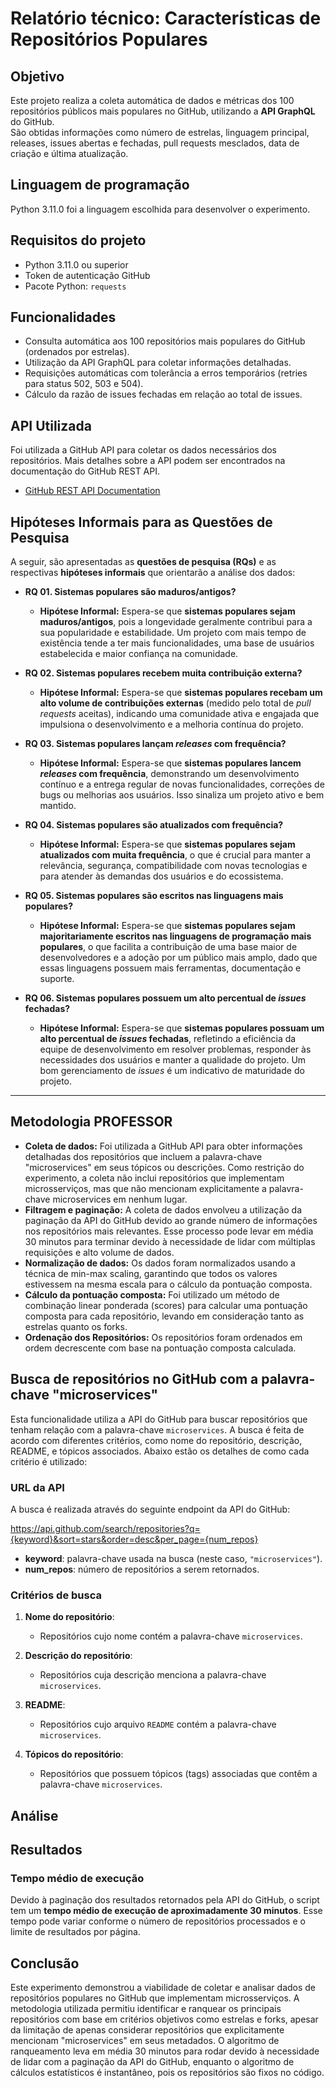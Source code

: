 # Relatório técnico: Características de Repositórios Populares

## Objetivo
Este projeto realiza a coleta automática de dados e métricas dos 100 repositórios públicos mais populares no GitHub, utilizando a **API GraphQL** do GitHub.  
São obtidas informações como número de estrelas, linguagem principal, releases, issues abertas e fechadas, pull requests mesclados, data de criação e última atualização.

## Linguagem de programação
Python 3.11.0 foi a linguagem escolhida para desenvolver o experimento.

## Requisitos do projeto

- Python 3.11.0 ou superior
- Token de autenticação GitHub
- Pacote Python: `requests`


## Funcionalidades

- Consulta automática aos 100 repositórios mais populares do GitHub (ordenados por estrelas).
- Utilização da API GraphQL para coletar informações detalhadas.
- Requisições automáticas com tolerância a erros temporários (retries para status 502, 503 e 504).
- Cálculo da razão de issues fechadas em relação ao total de issues.

## API Utilizada
Foi utilizada a GitHub API para coletar os dados necessários dos repositórios. Mais detalhes sobre a API podem ser encontrados na documentação do GitHub REST API.
- [GitHub REST API Documentation](https://docs.github.com/pt/rest?apiVersion=2022-11-28)


## Hipóteses Informais para as Questões de Pesquisa

A seguir, são apresentadas as **questões de pesquisa (RQs)** e as respectivas **hipóteses informais** que orientarão a análise dos dados:

- **RQ 01. Sistemas populares são maduros/antigos?**  
  - **Hipótese Informal:** Espera-se que **sistemas populares sejam maduros/antigos**, pois a longevidade geralmente contribui para a sua popularidade e estabilidade. Um projeto com mais tempo de existência tende a ter mais funcionalidades, uma base de usuários estabelecida e maior confiança na comunidade.

- **RQ 02. Sistemas populares recebem muita contribuição externa?**  
  - **Hipótese Informal:** Espera-se que **sistemas populares recebam um alto volume de contribuições externas** (medido pelo total de *pull requests* aceitas), indicando uma comunidade ativa e engajada que impulsiona o desenvolvimento e a melhoria contínua do projeto.

- **RQ 03. Sistemas populares lançam *releases* com frequência?**  
  - **Hipótese Informal:** Espera-se que **sistemas populares lancem *releases* com frequência**, demonstrando um desenvolvimento contínuo e a entrega regular de novas funcionalidades, correções de bugs ou melhorias aos usuários. Isso sinaliza um projeto ativo e bem mantido.

- **RQ 04. Sistemas populares são atualizados com frequência?**  
  - **Hipótese Informal:** Espera-se que **sistemas populares sejam atualizados com muita frequência**, o que é crucial para manter a relevância, segurança, compatibilidade com novas tecnologias e para atender às demandas dos usuários e do ecossistema.

- **RQ 05. Sistemas populares são escritos nas linguagens mais populares?**  
  - **Hipótese Informal:** Espera-se que **sistemas populares sejam majoritariamente escritos nas linguagens de programação mais populares**, o que facilita a contribuição de uma base maior de desenvolvedores e a adoção por um público mais amplo, dado que essas linguagens possuem mais ferramentas, documentação e suporte.

- **RQ 06. Sistemas populares possuem um alto percentual de *issues* fechadas?**  
  - **Hipótese Informal:** Espera-se que **sistemas populares possuam um alto percentual de *issues* fechadas**, refletindo a eficiência da equipe de desenvolvimento em resolver problemas, responder às necessidades dos usuários e manter a qualidade do projeto. Um bom gerenciamento de *issues* é um indicativo de maturidade do projeto.

---
## Metodologia PROFESSOR
- **Coleta de dados:** Foi utilizada a GitHub API para obter informações detalhadas dos repositórios que incluem a palavra-chave "microservices" em seus tópicos ou descrições. Como restrição do experimento, a coleta não inclui repositórios que implementam microsserviços, mas que não mencionam explicitamente a palavra-chave microservices em nenhum lugar.
- **Filtragem e paginação:** A coleta de dados envolveu a utilização da paginação da API do GitHub devido ao grande número de informações nos repositórios mais relevantes. Esse processo pode levar em média 30 minutos para terminar devido à necessidade de lidar com múltiplas requisições e alto volume de dados.
- **Normalização de dados:** Os dados foram normalizados usando a técnica de min-max scaling, garantindo que todos os valores estivessem na mesma escala para o cálculo da pontuação composta.
- **Cálculo da pontuação composta:** Foi utilizado um método de combinação linear ponderada (scores) para calcular uma pontuação composta para cada repositório, levando em consideração tanto as estrelas quanto os forks.
- **Ordenação dos Repositórios:** Os repositórios foram ordenados em ordem decrescente com base na pontuação composta calculada.

## Busca de repositórios no GitHub com a palavra-chave "microservices"

Esta funcionalidade utiliza a API do GitHub para buscar repositórios que tenham relação com a palavra-chave `microservices`. A busca é feita de acordo com diferentes critérios, como nome do repositório, descrição, README, e tópicos associados. Abaixo estão os detalhes de como cada critério é utilizado:

### URL da API

A busca é realizada através do seguinte endpoint da API do GitHub:

https://api.github.com/search/repositories?q={keyword}&sort=stars&order=desc&per_page={num_repos}

- **keyword**: palavra-chave usada na busca (neste caso, `"microservices"`).
- **num_repos**: número de repositórios a serem retornados.

### Critérios de busca

1. **Nome do repositório**: 
   - Repositórios cujo nome contém a palavra-chave `microservices`.

2. **Descrição do repositório**: 
   - Repositórios cuja descrição menciona a palavra-chave `microservices`.

3. **README**:
   - Repositórios cujo arquivo `README` contém a palavra-chave `microservices`.

4. **Tópicos do repositório**:
   - Repositórios que possuem tópicos (tags) associadas que contêm a palavra-chave `microservices`.

## Análise

## Resultados

### Tempo médio de execução

Devido à paginação dos resultados retornados pela API do GitHub, o script tem um **tempo médio de execução de aproximadamente 30 minutos**. Esse tempo pode variar conforme o número de repositórios processados e o limite de resultados por página.

## Conclusão
Este experimento demonstrou a viabilidade de coletar e analisar dados de repositórios populares no GitHub que implementam microsserviços. A metodologia utilizada permitiu identificar e ranquear os principais repositórios com base em critérios objetivos como estrelas e forks, apesar da limitação de apenas considerar repositórios que explicitamente mencionam "microservices" em seus metadados. O algoritmo de ranqueamento leva em média 30 minutos para rodar devido à necessidade de lidar com a paginação da API do GitHub, enquanto o algoritmo de cálculos estatísticos é instantâneo, pois os repositórios são fixos no código.